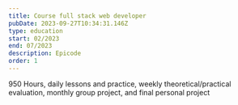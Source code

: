 ```yaml
---
title: Course full stack web developer
pubDate: 2023-09-27T10:34:31.146Z
type: education
start: 02/2023
end: 07/2023
description: Epicode
order: 1
---
```


950 Hours, daily lessons and practice, weekly theoretical/practical evaluation, monthly group project, and final personal project
